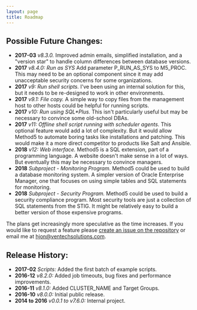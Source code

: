 ```yaml
---
layout: page
title: Roadmap
---
```


Possible Future Changes:
------------------------

* **2017-03** _v8.3.0._  Improved admin emails, simplified installation, and a "version star" to handle column differences between database versions.
* **2017** _v8.4.0: Run as SYS_  Add parameter P_RUN_AS_SYS to M5_PROC.  This may need to be an optional component since it may add unacceptable security concerns for some organizations.
* **2017** _v9: Run shell scripts._  I've been using an internal solution for this, but it needs to be re-designed to work in other environments.
* **2017** _v9.1: File copy._  A simple way to copy files from the management host to other hosts could be helpful for running scripts.
* **2017** _v10: Run using SQL\*Plus._  This isn't particularly useful but may be necessary to convince some old-school DBAs.
* **2017** _v11: Offline shell script running with scheduler agents._  This optional feature would add a lot of complexity.  But it would allow Method5 to automate boring tasks like installations and patching.  This would make it a more direct competitor to products like Salt and Ansible.
* **2018** _v12: Web interface._  Method5 is a SQL extension, part of a programming language.  A website doesn't make sense in a lot of ways.  But eventually this may be necessary to convince managers.
* **2018** _Subproject - Monitoring Program._ Method5 could be used to build a database monitoring system.  A simpler version of Oracle Enterprise Manager, one that focuses on using simple tables and SQL statements for monitoring.
* **2018** _Subproject - Security Program._ Method5 could be used to build a security compliance program.  Most security tools are just a collection of SQL statements from the STIG.  It might be relatively easy to build a better version of those expensive programs.

The plans get increasingly more speculative as the time increases.  If you would like to request a feature please [create an issue on the repository](https://github.com/method5/method5/issues) or email me at hjon@ventechsolutions.com.


Release History:
----------------

* **2017-02** *Scripts:* Added the first batch of example scripts.
* **2016-12** *v8.2.0:* Added job timeouts, bug fixes and performance improvements.
* **2016-11** *v8.1.0:* Added CLUSTER_NAME and Target Groups.
* **2016-10** *v8.0.0:* Initial public release.
* **2014 to 2016** *v0.0.1 to v7.6.0:* Internal project.
